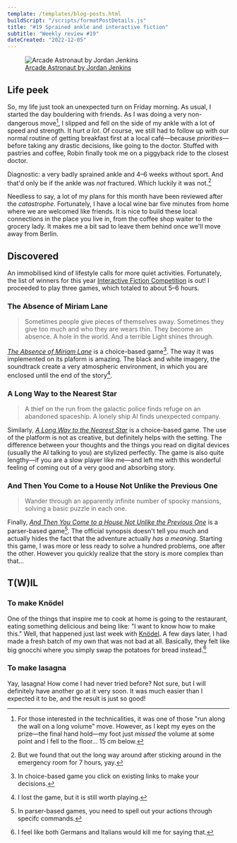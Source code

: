 ```yaml
---
template: /templates/blog-posts.html
buildScript: "/scripts/formatPostDetails.js"
title: "#19 Sprained ankle and interactive fiction"
subtitle: "Weekly review #19"
dateCreated: "2022-12-05"
---
```


<figure>
 <img src="https://cdn.dribbble.com/users/295355/screenshots/16105800/media/f66e4c774148681255ccb89f9e120a76.png" alt="Arcade Astronaut by Jordan Jenkins" />
 <figcaption><a href="https://dribbble.com/shots/16105800-Arcade-Astronaut">Arcade Astronaut by Jordan Jenkins</a>
 </figcaption>
</figure>

## Life peek

So, my life just took an unexpected turn on Friday morning. As usual, I started the day bouldering with friends. As I was doing a very non-dangerous move[^1], I slipped and fell on the side of my ankle with a lot of speed and strength. It hurt _a lot_. Of course, we still had to follow up with our normal routine of getting breakfast first at a local café—because _priorities_—before taking any drastic decisions, like going to the doctor. Stuffed with pastries and coffee, Robin finally took me on a piggyback ride to the closest doctor.

Diagnostic: a very badly sprained ankle and 4–6 weeks without sport. And that'd only be if the ankle was _not_ fractured. Which luckily it was not.[^2]

Needless to say, a lot of my plans for this month have been reviewed after the _catastrophe_. Fortunately, I have a local wine bar five minutes from home where we are welcomed like friends. It is nice to build these local connections in the place you live in, from the coffee shop waiter to the grocery lady. It makes me a bit sad to leave them behind once we'll move away from Berlin.

[^1]: For those interested in the technicalities, it was one of those "run along the wall on a long volume" move. However, as I kept my eyes on the prize—the final hand hold—my foot just _missed_ the volume at some point and I fell to the floor... 15&nbsp;cm below.
[^2]: But we found that out the long way around after sticking around in the emergency room for 7 hours, yay.

## Discovered

An immobilised kind of lifestyle calls for more quiet activities. Fortunately, the list of winners for this year [Interactive Fiction Competition](https://ifcomp.org/comp/2022) is out! I proceeded to play three games, which totaled to about 5–6 hours.

### The Absence of Miriam Lane

> Sometimes people give pieces of themselves away.
> Sometimes they give too much and who they are wears thin.
> They become an absence. A hole in the world.
> And a terrible Light shines through.

_[The Absence of Miriam Lane](https://ifdb.org/viewgame?id=2glbsr1n5uevrnhs)_ is a choice-based game[^3]. The way it was implemented on its plaform is amazing. The black and white imagery, the soundtrack create a very atmospheric environment, in which you are enclosed until the end of the story[^4].

### A Long Way to the Nearest Star

> A thief on the run from the galactic police finds refuge on an abandoned spaceship. A lonely ship AI finds unexpected company.

Similarly, _[A Long Way to the Nearest Star](https://ifdb.org/viewgame?id=6cjbax7d0to42vof)_ is a choice-based game. The use of the platform is not as creative, but definitely helps with the setting. The difference between your thoughts and the things you read on digital devices (usually the AI talking to you) are stylized perfectly. The game is also quite lengthy—if you are a slow player like me—and left me with this wonderful feeling of coming out of a very good and absorbing story.

### And Then You Come to a House Not Unlike the Previous One

> Wander through an apparently infinite number of spooky mansions, solving a basic puzzle in each one.

Finally, _[And Then You Come to a House Not Unlike the Previous One](https://ifdb.org/viewgame?id=bou58ao7l4eg5z66)_ is a parser-based game[^5]. The official synopsis doesn't tell you much and actually hides the fact that the adventure actually _has a meaning_. Starting this game, I was more or less ready to solve a hundred problems, one after the other. However you quickly realize that the story is more complex than that...

[^3]: In choice-based game you click on existing links to make your decisions.
[^4]: I lost the game, but it is still worth playing.
[^5]: In parser-based games, you need to spell out your actions through specifc commands.

## T(W)IL

### To make Knödel

One of the things that inspire me to cook at home is going to the restaurant, eating something delicious and being like: "I want to know how to make this." Well, that happened just last week with [Knödel](/recipes/tyrolean-knoedel). A few days later, I had made a fresh batch of my own that was not bad at all. Basically, they felt like big gnocchi where you simply swap the potatoes for bread instead.[^6]

### To make lasagna

Yay, lasagna! How come I had never tried before? Not sure, but I will definitely have another go at it very soon. It was much easier than I expected it to be, and the result is just so good!

[^6]: I feel like both Germans and Italians would kill me for saying that.
